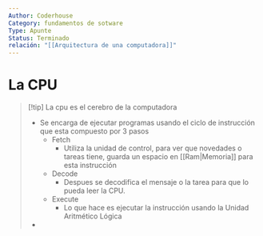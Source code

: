 ```yaml
---
Author: Coderhouse
Category: fundamentos de sotware
Type: Apunte
Status: Terminado
relación: "[[Arquitectura de una computadora]]"
---
```

# La CPU

>[!tip] La cpu es el cerebro de la computadora
>- Se encarga de ejecutar programas usando el ciclo de instrucción que esta compuesto por 3 pasos
>	- Fetch
>		- Utiliza la unidad de control, para ver que novedades o tareas tiene, guarda un espacio en [[Ram|Memoria]] para esta instrucción
>	- Decode
>		- Despues se decodifica el mensaje o la tarea para que lo pueda leer la CPU. 
>	- Execute
>		- Lo que hace es ejecutar la instrucción usando la Unidad Aritmético Lógica
>- 

